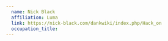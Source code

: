 ```yaml
---
  name: Nick Black
  affiliation: Luma
  link: https://nick-black.com/dankwiki/index.php/Hack_on
  occupation_title:
---
```

